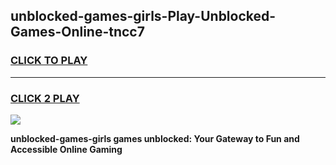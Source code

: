 
## unblocked-games-girls-Play-Unblocked-Games-Online-tncc7
<h3>
<a href="https://premium76.site?title=unblocked-games-girls&ref=25A">CLICK TO PLAY</a></h3>
<hr>

<h3>
<a href="https://premium76.site?title=unblocked-games-girls&ref=25A">CLICK 2 PLAY</a>
  
</h3>

<a href="https://premium76.site?title=unblocked-games-girls&ref=25A"><img src="https://clearcache.store/games.png"></a>


**unblocked-games-girls games unblocked: Your Gateway to Fun and Accessible Online Gaming**

